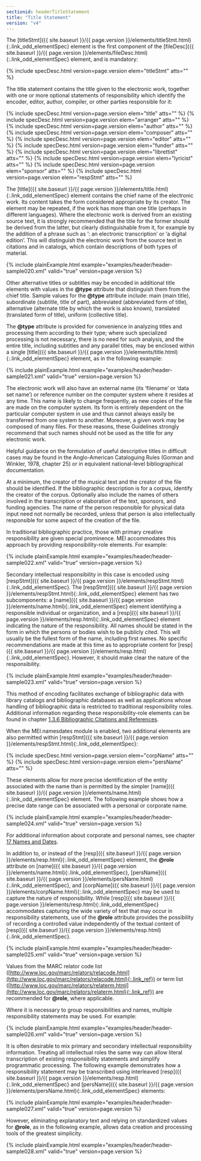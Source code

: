 ```yaml
---
sectionid: headerTitleStatement
title: "Title Statement"
version: "v4"
---
```




The [titleStmt]({{ site.baseurl }}/{{ page.version }}/elements/titleStmt.html){:.link_odd_elementSpec} element is the first component of the [fileDesc]({{ site.baseurl }}/{{ page.version }}/elements/fileDesc.html){:.link_odd_elementSpec} element, and is mandatory:



{% include specDesc.html version=page.version elem="titleStmt" atts="" %}



The title statement contains the title given to the electronic work, together with
one or
more optional statements of responsibility which identify the encoder, editor, author,
compiler, or other parties responsible for it:



{% include specDesc.html version=page.version elem="title" atts="" %}
{% include specDesc.html version=page.version elem="arranger" atts="" %}
{% include specDesc.html version=page.version elem="author" atts="" %}
{% include specDesc.html version=page.version elem="composer" atts="" %}
{% include specDesc.html version=page.version elem="editor" atts="" %}
{% include specDesc.html version=page.version elem="funder" atts="" %}
{% include specDesc.html version=page.version elem="librettist" atts="" %}
{% include specDesc.html version=page.version elem="lyricist" atts="" %}
{% include specDesc.html version=page.version elem="sponsor" atts="" %}
{% include specDesc.html version=page.version elem="respStmt" atts="" %}



The [title]({{ site.baseurl }}/{{ page.version }}/elements/title.html){:.link_odd_elementSpec} element contains the chief name of the electronic work. Its
content takes the form considered appropriate by its creator. The element may be repeated,
if the work has more than one title (perhaps in different languages). Where the electronic
work is derived from an existing source text, it is strongly recommended that the
title for
the former should be derived from the latter, but clearly distinguishable from it,
for
example by the addition of a phrase such as ‘: an electronic transcription’ or ‘a
digital
edition’. This will distinguish the electronic work from the source text in citations
and in
catalogs, which contain descriptions of both types of material.

{% include plainExample.html example="examples/header/header-sample020.xml" valid="true" version=page.version %}

Other alternative titles or subtitles may be encoded in additional title elements
with
values in the **@type** attribute that distinguish them from the chief title. Sample
values for the **@type** attribute include: main (main title), subordinate (subtitle,
title of part), abbreviated (abbreviated form of title), alternative (alternate title
by
which the work is also known), translated (translated form of title), uniform (collective
title).

The **@type** attribute is provided for convenience in analyzing titles and
processing them according to their type; where such specialized processing is not
necessary,
there is no need for such analysis, and the entire title, including subtitles and
any
parallel titles, may be enclosed within a single [title]({{ site.baseurl }}/{{ page.version }}/elements/title.html){:.link_odd_elementSpec} element, as in
the following example:

{% include plainExample.html example="examples/header/header-sample021.xml" valid="true" version=page.version %}

The electronic work will also have an external name (its ‘filename’ or ‘data set name’)
or
reference number on the computer system where it resides at any time. This name is
likely to
change frequently, as new copies of the file are made on the computer system. Its
form is
entirely dependent on the particular computer system in use and thus cannot always
easily be
transferred from one system to another. Moreover, a given work may be composed of
many
files. For these reasons, these Guidelines strongly recommend that such names should
not be
used as the title for any electronic work.

Helpful guidance on the formulation of useful descriptive titles in difficult cases
may be
found in the Anglo-American Cataloguing Rules (Gorman and Winkler, 1978, chapter 25)
or in
equivalent national-level bibliographical documentation.

At a minimum, the creator of the musical text and the creator of the file should be
identified. If the bibliographic description is for a corpus, identify the creator
of the
corpus. Optionally also include the names of others involved in the transcription
or
elaboration of the text, sponsors, and funding agencies. The name of the person responsible
for physical data input need not normally be recorded, unless that person is also
intellectually responsible for some aspect of the creation of the file.

In traditional bibliographic practice, those with primary creative responsibility
are given
special prominence. MEI accommodates this approach by providing responsibility-role
elements. For example:

{% include plainExample.html example="examples/header/header-sample022.xml" valid="true" version=page.version %}

Secondary intellectual responsibility in this case is encoded using [respStmt]({{ site.baseurl }}/{{ page.version }}/elements/respStmt.html){:.link_odd_elementSpec}. The [respStmt]({{ site.baseurl }}/{{ page.version }}/elements/respStmt.html){:.link_odd_elementSpec} element has two subcomponents: a [name]({{ site.baseurl }}/{{ page.version }}/elements/name.html){:.link_odd_elementSpec} element identifying a responsible individual or organization, and a
[resp]({{ site.baseurl }}/{{ page.version }}/elements/resp.html){:.link_odd_elementSpec} element indicating the nature of the responsibility. All names
should be stated in the form in which the persons or bodies wish to be publicly cited.
This
will usually be the fullest form of the name, including first names. No specific
recommendations are made at this time as to appropriate content for [resp]({{ site.baseurl }}/{{ page.version }}/elements/resp.html){:.link_odd_elementSpec}. However, it should make clear the nature of the responsibility.

{% include plainExample.html example="examples/header/header-sample023.xml" valid="true" version=page.version %}

This method of encoding facilitates exchange of bibliographic data with library catalogs
and bibliographic databases as well as applications whose handling of bibliographic
data is
restricted to traditional responsibility roles. Additional information regarding these
responsibility-role elements can be found in chapter <a class="link_ptr" title="Bibliographic Citations and References" href="{{ site.baseurl }}/{{ page.version }}/guidelines/shared.html#sharedBibliographicCitations">1.3.6 Bibliographic Citations and References</a>.

When the MEI.namesdates module is enabled, two additional elements are also permitted
within [respStmt]({{ site.baseurl }}/{{ page.version }}/elements/respStmt.html){:.link_odd_elementSpec}:



{% include specDesc.html version=page.version elem="corpName" atts="" %}
{% include specDesc.html version=page.version elem="persName" atts="" %}



These elements allow for more precise identification of the entity associated with
the name
than is permitted by the simpler [name]({{ site.baseurl }}/{{ page.version }}/elements/name.html){:.link_odd_elementSpec} element. The following example
shows how a precise date range can be associated with a personal or corporate name.

{% include plainExample.html example="examples/header/header-sample024.xml" valid="true" version=page.version %}

For additional information about corporate and personal names, see chapter 
<a class="link_ptr" title="Names and Dates" href="{{ site.baseurl }}/{{ page.version }}/guidelines/namesDates.html">17 Names and Dates</a>.

In addition to, or instead of the [resp]({{ site.baseurl }}/{{ page.version }}/elements/resp.html){:.link_odd_elementSpec} element, the **@role**
attribute on [name]({{ site.baseurl }}/{{ page.version }}/elements/name.html){:.link_odd_elementSpec}, [persName]({{ site.baseurl }}/{{ page.version }}/elements/persName.html){:.link_odd_elementSpec}, and [corpName]({{ site.baseurl }}/{{ page.version }}/elements/corpName.html){:.link_odd_elementSpec} may be used to capture the nature of responsibility. While [resp]({{ site.baseurl }}/{{ page.version }}/elements/resp.html){:.link_odd_elementSpec} accommodates capturing the wide variety of text that may occur in
responsibility statements, use of the **@role** attribute provides the possibility of
recording a controlled value independently of the textual content of [resp]({{ site.baseurl }}/{{ page.version }}/elements/resp.html){:.link_odd_elementSpec}.

{% include plainExample.html example="examples/header/header-sample025.xml" valid="true" version=page.version %}

Values from the MARC relator code list ([http://www.loc.gov/marc/relators/relacode.html](http://www.loc.gov/marc/relators/relacode.html){:.link_ref}) or term list ([http://www.loc.gov/marc/relators/relaterm.html](http://www.loc.gov/marc/relators/relaterm.html){:.link_ref}) are recommended for
**@role**, where applicable.

Where it is necessary to group responsibilities and names, multiple responsibility
statements may be used. For example:

{% include plainExample.html example="examples/header/header-sample026.xml" valid="true" version=page.version %}

It is often desirable to mix primary and secondary intellectual responsibility information.
Treating all intellectual roles the same way can allow literal transcription of existing
responsibility statements and simplify programmatic processing. The following example
demonstrates how a responsibility statement may be transcribed using interleaved [resp]({{ site.baseurl }}/{{ page.version }}/elements/resp.html){:.link_odd_elementSpec} and [persName]({{ site.baseurl }}/{{ page.version }}/elements/persName.html){:.link_odd_elementSpec} elements:

{% include plainExample.html example="examples/header/header-sample027.xml" valid="true" version=page.version %}

However, eliminating explanatory text and relying on standardized values for
**@role**, as in the following example, allows data creation and processing tools of
the greatest simplicity.

{% include plainExample.html example="examples/header/header-sample028.xml" valid="true" version=page.version %}

